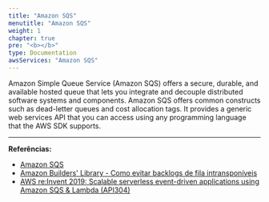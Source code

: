 ```yaml
---
title: "Amazon SQS"
menutitle: "Amazon SQS"
weight: 1
chapter: true
pre: "<b></b>"
type: Documentation
awsServices: "Amazon SQS"
---
```


Amazon Simple Queue Service (Amazon SQS) offers a secure, durable, and available hosted queue that lets you integrate and decouple distributed software systems and components. Amazon SQS offers common constructs such as dead-letter queues and cost allocation tags. It provides a generic web services API that you can access using any programming language that the AWS SDK supports.


---
**Referências:**
- [Amazon SQS](https://docs.aws.amazon.com/AWSSimpleQueueService/latest/SQSDeveloperGuide/welcome.html)
- [Amazon Builders' Library - Como evitar backlogs de fila intransponíveis](https://aws.amazon.com/pt/builders-library/avoiding-insurmountable-queue-backlogs/)
- [AWS re:Invent 2019: Scalable serverless event-driven applications using Amazon SQS & Lambda (API304)](https://www.youtube.com/watch?v=2rikdPIFc_Q)